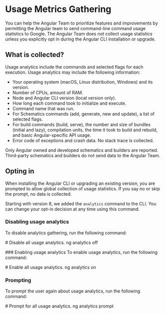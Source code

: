 # Usage Metrics Gathering

You can help the Angular Team to prioritize features and improvements by permitting the Angular team to send command-line command usage statistics to Google.
The Angular Team does not collect usage statistics unless you explicitly opt in during the Angular CLI installation or upgrade.

## What is collected?

Usage analytics include the commands and selected flags for each execution.
Usage analytics may include the following information:

*   Your operating system \(macOS, Linux distribution, Windows\) and its version.
*   Number of CPUs, amount of RAM.
*   Node and Angular CLI version \(local version only\).
*   How long each command took to initialize and execute.
*   Command name that was run.
*   For Schematics commands \(add, generate, new and update\), a list of selected flags.
*   For build commands \(build, serve\), the number and size of bundles \(initial and lazy\), compilation units, the time it took to build and rebuild, and basic Angular-specific API usage.
*   Error code of exceptions and crash data. No stack trace is collected.

Only Angular owned and developed schematics and builders are reported.
Third-party schematics and builders do not send data to the Angular Team.

## Opting in

When installing the Angular CLI or upgrading an existing version, you are prompted to allow global collection of usage statistics.
If you say no or skip the prompt, no data is collected.

Starting with version 8, we added the `analytics` command to the CLI.
You can change your opt-in decision at any time using this command.

### Disabling usage analytics

To disable analytics gathering, run the following command:

<code-example format="shell" language="shell">

&num; Disable all usage analytics.
ng analytics off

</code-example>

&num;&num;&num; Enabling usage analytics
To enable usage analytics, run the following command:

<code-example format="shell" language="shell">

&num; Enable all usage analytics.
ng analytics on

</code-example>

### Prompting

To prompt the user again about usage analytics, run the following command:

<code-example format="shell" language="shell">

&num; Prompt for all usage analytics.
ng analytics prompt

</code-example>
